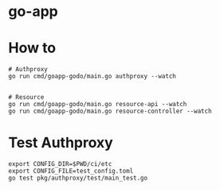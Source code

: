 # go-app


# How to

```
# Authproxy
go run cmd/goapp-godo/main.go authproxy --watch


# Resource
go run cmd/goapp-godo/main.go resource-api --watch
go run cmd/goapp-godo/main.go resource-controller --watch
```

# Test Authproxy

```
export CONFIG_DIR=$PWD/ci/etc
export CONFIG_FILE=test_config.toml
go test pkg/authproxy/test/main_test.go
```
